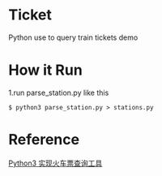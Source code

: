 # Ticket
Python use to query train tickets demo
# How it Run
1.run parse_station.py like this
```
$ python3 parse_station.py > stations.py
```
# Reference
[Python3 实现火车票查询工具](https://www.shiyanlou.com/courses/623/labs/2072/document)
